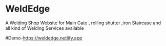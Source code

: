 # WeldEdge
A Welding Shop Website for Main Gate , rolling shutter ,iron Staircase and all kind of Welding Services available

#Demo-https://weldedge.netlify.app
